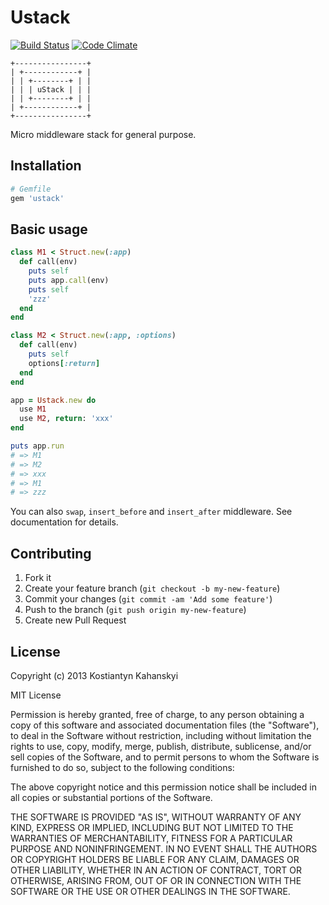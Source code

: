 # Ustack

[![Build Status](https://travis-ci.org/kostia/ustack.png)](https://travis-ci.org/kostia/ustack)
[![Code Climate](https://codeclimate.com/github/kostia/ustack.png)](https://codeclimate.com/github/kostia/ustack)

```
+----------------+
| +------------+ |
| | +--------+ | |
| | | uStack | | |
| | +--------+ | |
| +------------+ |
+----------------+
```

Micro middleware stack for general purpose.

## Installation

```ruby
# Gemfile
gem 'ustack'
```

## Basic usage

```ruby
class M1 < Struct.new(:app)
  def call(env)
    puts self
    puts app.call(env)
    puts self
    'zzz'
  end
end

class M2 < Struct.new(:app, :options)
  def call(env)
    puts self
    options[:return]
  end
end

app = Ustack.new do
  use M1
  use M2, return: 'xxx'
end

puts app.run
# => M1
# => M2
# => xxx
# => M1
# => zzz
```

You can also `swap`, `insert_before` and `insert_after` middleware. See documentation for details.

## Contributing

1. Fork it
2. Create your feature branch (`git checkout -b my-new-feature`)
3. Commit your changes (`git commit -am 'Add some feature'`)
4. Push to the branch (`git push origin my-new-feature`)
5. Create new Pull Request

## License

Copyright (c) 2013 Kostiantyn Kahanskyi

MIT License

Permission is hereby granted, free of charge, to any person obtaining
a copy of this software and associated documentation files (the
"Software"), to deal in the Software without restriction, including
without limitation the rights to use, copy, modify, merge, publish,
distribute, sublicense, and/or sell copies of the Software, and to
permit persons to whom the Software is furnished to do so, subject to
the following conditions:

The above copyright notice and this permission notice shall be
included in all copies or substantial portions of the Software.

THE SOFTWARE IS PROVIDED "AS IS", WITHOUT WARRANTY OF ANY KIND,
EXPRESS OR IMPLIED, INCLUDING BUT NOT LIMITED TO THE WARRANTIES OF
MERCHANTABILITY, FITNESS FOR A PARTICULAR PURPOSE AND
NONINFRINGEMENT. IN NO EVENT SHALL THE AUTHORS OR COPYRIGHT HOLDERS BE
LIABLE FOR ANY CLAIM, DAMAGES OR OTHER LIABILITY, WHETHER IN AN ACTION
OF CONTRACT, TORT OR OTHERWISE, ARISING FROM, OUT OF OR IN CONNECTION
WITH THE SOFTWARE OR THE USE OR OTHER DEALINGS IN THE SOFTWARE.
